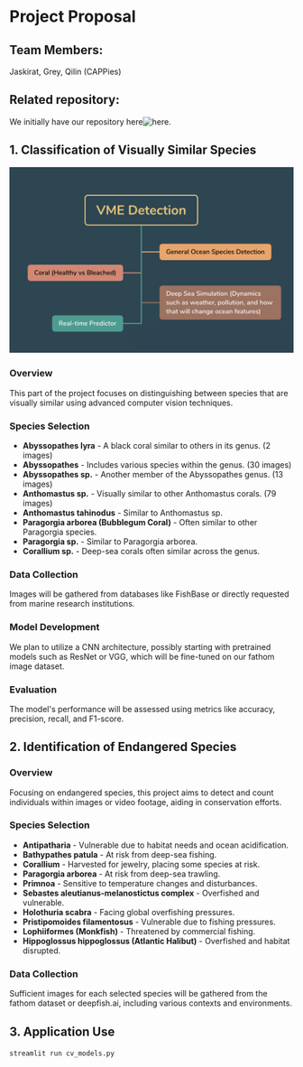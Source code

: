 # Project Proposal

## Team Members:
Jaskirat, Grey, Qilin (CAPPies)

## Related repository:
We initially have our repository here![here](https://github.com/jaskcodes/Reef-madness/tree/main/detection_opencv_streamlit/application). 

## 1. Classification of Visually Similar Species

![schema](Marine%20Species%20Detection%20OpenCV/schema.png)

### Overview
This part of the project focuses on distinguishing between species that are visually similar using advanced computer vision techniques.

### Species Selection
- **Abyssopathes lyra** - A black coral similar to others in its genus. (2 images)
- **Abyssopathes** - Includes various species within the genus. (30 images)
- **Abyssopathes sp.** - Another member of the Abyssopathes genus. (13 images)
- **Anthomastus sp.** - Visually similar to other Anthomastus corals. (79 images)
- **Anthomastus tahinodus** - Similar to Anthomastus sp.
- **Paragorgia arborea (Bubblegum Coral)** - Often similar to other Paragorgia species.
- **Paragorgia sp.** - Similar to Paragorgia arborea.
- **Corallium sp.** - Deep-sea corals often similar across the genus.

### Data Collection
Images will be gathered from databases like FishBase or directly requested from marine research institutions.

### Model Development
We plan to utilize a CNN architecture, possibly starting with pretrained models such as ResNet or VGG, which will be fine-tuned on our fathom image dataset.

### Evaluation
The model's performance will be assessed using metrics like accuracy, precision, recall, and F1-score.

## 2. Identification of Endangered Species

### Overview
Focusing on endangered species, this project aims to detect and count individuals within images or video footage, aiding in conservation efforts.

### Species Selection
- **Antipatharia** - Vulnerable due to habitat needs and ocean acidification.
- **Bathypathes patula** - At risk from deep-sea fishing.
- **Corallium** - Harvested for jewelry, placing some species at risk.
- **Paragorgia arborea** - At risk from deep-sea trawling.
- **Primnoa** - Sensitive to temperature changes and disturbances.
- **Sebastes aleutianus-melanostictus complex** - Overfished and vulnerable.
- **Holothuria scabra** - Facing global overfishing pressures.
- **Pristipomoides filamentosus** - Vulnerable due to fishing pressures.
- **Lophiiformes (Monkfish)** - Threatened by commercial fishing.
- **Hippoglossus hippoglossus (Atlantic Halibut)** - Overfished and habitat disrupted.

### Data Collection
Sufficient images for each selected species will be gathered from the fathom dataset or deepfish.ai, including various contexts and environments.

## 3. Application Use
```bash
streamlit run cv_models.py

